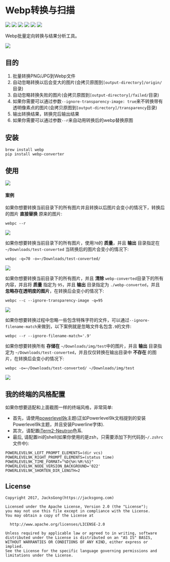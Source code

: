# Webp转换与扫描

![](https://img.shields.io/badge/webp-batch%20converter-orange.svg)
![](https://img.shields.io/badge/webp-batch%20analytics-orange.svg)
![](https://img.shields.io/badge/license-Apache2-blue.svg)
[![](https://img.shields.io/badge/readme-English-blue.svg)](https://github.com/Jacksgong/webp-converter)
[![](https://img.shields.io/badge/readme-中文-blue.svg)](https://github.com/Jacksgong/webp-converter/blob/master/README-zh.md)
[![](https://img.shields.io/badge/pip-v4.1.0%20webp--converter-yellow.svg)](https://pypi.python.org/pypi/webp-converter)

Webp批量定向转换与结果分析工具。

![](https://github.com/Jacksgong/webp-converter/raw/master/arts/webp-converter.png)

## 目的

1. 批量转换PNG/JPG到Webp文件
2. 自动忽略转换以后会变大的图片(会拷贝原图到`[output-directory]/origin/`目录)
3. 自动忽略转换失败的图片(会拷贝原图到`[output-directory]/failed/`目录)
4. 如果你需要可以通过参数`--ignore-transparency-image: true`来不转换带有透明像素点的图片(会拷贝原图到`[output-directory]/transparency`目录)
5. 输出转换结果，转换完后输出结果
6. 如果你需要可以通过参数`--r`来自动用转换后的webp替换原图

## 安装

```shell
brew install webp
pip install webp-converter
```

## 使用

![](https://github.com/Jacksgong/webp-converter/raw/master/arts/help.png)

#### 案例

如果你想要转换当前目录下的所有图片并且转换以后图片会变小的情况下，转换后的图片 **直接替换** 原来的图片:

```shell
webpc --r
```

![](https://github.com/Jacksgong/webp-converter/raw/master/arts/demo-1.png)

如果你想要转换当前目录下的所有图片，使用`70`的 **质量**，并且 **输出** 目录指定在`~/Downloads/test-converted` 当转换后的图片会变小的情况下:

```shell
webpc -q=70 -o=~/Downloads/test-converted/
```

![](https://github.com/Jacksgong/webp-converter/raw/master/arts/demo-2.png)

如果你想要转换当前目录下的所有图片，并且 **清除** `webp-converted`目录下的所有内容，并且将 **质量** 指定为 `95`，并且 **输出** 目录指定为 `./webp-converted`，并且 **忽略存在透明度的图片**，在转换后会变小的情况下:

```shell
webpc --c --ignore-transparency-image -q=95
```
![](https://github.com/Jacksgong/webp-converter/raw/master/arts/demo-3.png)

如果你想要转换过程中忽略一些包含特殊字符的文件，可以通过`--ignore-filename-match`来做到，以下案例就是忽略文件名包含`.9`的文件:

```shell
webpc --r --ignore-filename-match='.9'
```

如果你想要转换所有 **存储在** `~/Downloads/img/test`中的图片，并且 **输出** 目录指定为 `~/Downloads/test-converted`，并且仅仅转换在输出目录中 **不存在** 的图片，在转换后会变小的情况下:

```shell
webpc -o=~/Downloads/test-converted/ ~/Downloads/img/test
```

![](https://github.com/Jacksgong/webp-converter/raw/master/arts/demo-4.png)

## 我的终端的风格配置

如果你想要适配和上面截图一样的终端风格，非常简单:

- 首先，请使用[powerlevel9k](https://github.com/bhilburn/powerlevel9k)主题(正如Powerlevel9k文档提到的安装Powerlevel9k主题，并且安装Powerline字体).
- 其次，请配置[iTerm2-Neutron](https://github.com/Ch4s3/iTerm2-Neutron)色系.
- 最后, 请配置ini的shell(如果你使用的是zsh，只需要添加下列代码到`~/.zshrc`文件中):
```
POWERLEVEL9K_LEFT_PROMPT_ELEMENTS=(dir vcs)
POWERLEVEL9K_RIGHT_PROMPT_ELEMENTS=(status time)
POWERLEVEL9K_TIME_FORMAT="%D{%H:%M:%S}"
POWERLEVEL9K_NODE_VERSION_BACKGROUND='022'
POWERLEVEL9K_SHORTEN_DIR_LENGTH=2
```

## License

```
Copyright 2017, JacksGong(https://jacksgong.com)

Licensed under the Apache License, Version 2.0 (the "License");
you may not use this file except in compliance with the License.
You may obtain a copy of the License at

  http://www.apache.org/licenses/LICENSE-2.0

Unless required by applicable law or agreed to in writing, software
distributed under the License is distributed on an "AS IS" BASIS,
WITHOUT WARRANTIES OR CONDITIONS OF ANY KIND, either express or implied.
See the License for the specific language governing permissions and
limitations under the License.
```
